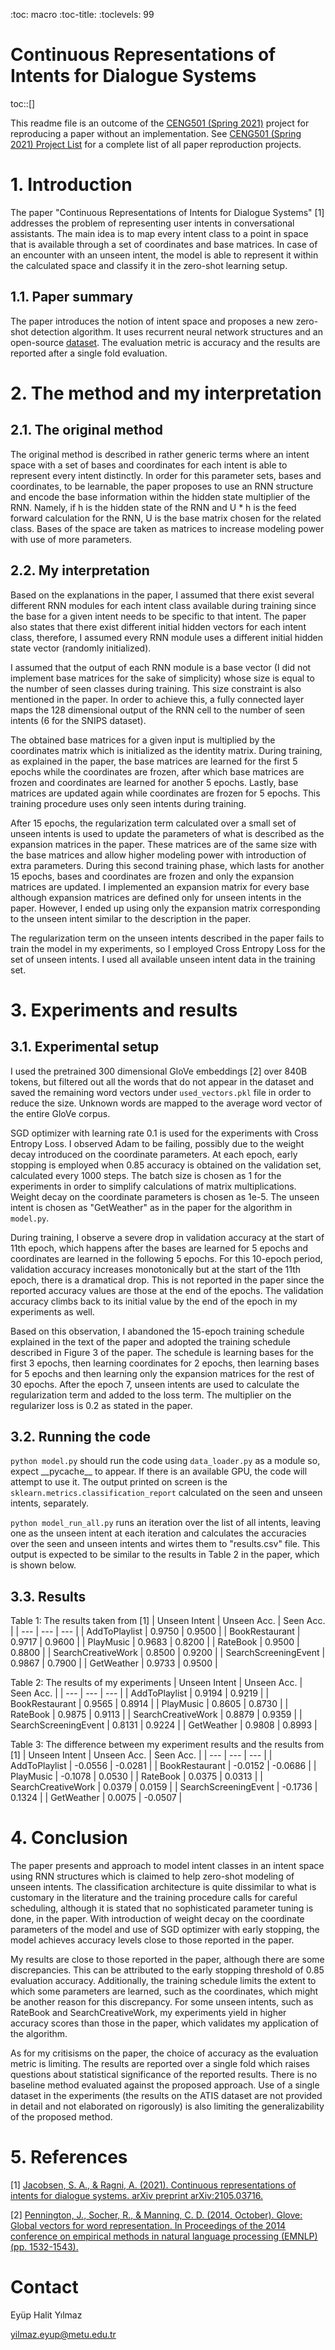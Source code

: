 :toc: macro
:toc-title:
:toclevels: 99

# Continuous Representations of Intents for Dialogue Systems

toc::[]

This readme file is an outcome of the [CENG501 (Spring 2021)](http://kovan.ceng.metu.edu.tr/~sinan/DL/) project for reproducing a paper without an implementation. See [CENG501 (Spring 2021) Project List](https://github.com/sinankalkan/CENG501-Spring2021) for a complete list of all paper reproduction projects.

# 1. Introduction

The paper "Continuous Representations of Intents for Dialogue Systems" \[1\] addresses the problem of representing user intents in conversational assistants. The main idea is to map every intent class to a point in space that is available through a set of coordinates and base matrices. In case of an encounter with an unseen intent, the model is able to represent it within the calculated space and classify it in the zero-shot learning setup.

## 1.1. Paper summary

The paper introduces the notion of intent space and proposes a new zero-shot detection algorithm. It uses recurrent neural network structures and an open-source [dataset](https://github.com/sonos/nlu-benchmark). The evaluation metric is accuracy and the results are reported after a single fold evaluation.

# 2. The method and my interpretation

## 2.1. The original method

The original method is described in rather generic terms where an intent space with a set of bases and coordinates for each intent is able to represent every intent distinctly. In order for this parameter sets, bases and coordinates, to be learnable, the paper proposes to use an RNN structure and encode the base information within the hidden state multiplier of the RNN. Namely, if h is the hidden state of the RNN and U * h is the feed forward calculation for the RNN, U is the base matrix chosen for the related class. Bases of the space are taken as matrices to increase modeling power with use of more parameters.

## 2.2. My interpretation 

Based on the explanations in the paper, I assumed that there exist several different RNN modules for each intent class available during training since the base for a given intent needs to be specific to that intent. The paper also states that there exist different initial hidden vectors for each intent class, therefore, I assumed every RNN module uses a different initial hidden state vector (randomly initialized).

I assumed that the output of each RNN module is a base vector (I did not implement base matrices for the sake of simplicity) whose size is equal to the number of seen classes during training. This size constraint is also mentioned in the paper. In order to achieve this, a fully connected layer maps the 128 dimensional output of the RNN cell to the number of seen intents (6 for the SNIPS dataset).

The obtained base matrices for a given input is multiplied by the coordinates matrix which is initialized as the identity matrix. During training, as explained in the paper, the base matrices are learned for the first 5 epochs while the coordinates are frozen, after which base matrices are frozen and coordinates are learned for another 5 epochs. Lastly, base matrices are updated again while coordinates are frozen for 5 epochs. This training procedure uses only seen intents during training.

After 15 epochs, the regularization term calculated over a small set of unseen intents is used to update the parameters of what is described as the expansion matrices in the paper. These matrices are of the same size with the base matrices and allow higher modeling power with introduction of extra parameters. During this second training phase, which lasts for another 15 epochs, bases and coordinates are frozen and only the expansion matrices are updated. I implemented an expansion matrix for every base although expansion matrices are defined only for unseen intents in the paper. However, I ended up using only the expansion matrix corresponding to the unseen intent similar to the description in the paper.

The regularization term on the unseen intents described in the paper fails to train the model in my experiments, so I employed Cross Entropy Loss for the set of unseen intents. I used all available unseen intent data in the training set.

# 3. Experiments and results

## 3.1. Experimental setup

I used the pretrained 300 dimensional GloVe embeddings \[2\] over 840B tokens, but filtered out all the words that do not appear in the dataset and saved the remaining word vectors under `used_vectors.pkl` file in order to reduce the size. Unknown words are mapped to the average word vector of the entire GloVe corpus.

SGD optimizer with learning rate 0.1 is used for the experiments with Cross Entropy Loss. I observed Adam to be failing, possibly due to the weight decay introduced on the coordinate parameters. At each epoch, early stopping is employed when 0.85 accuracy is obtained on the validation set, calculated every 1000 steps. The batch size is chosen as 1 for the experiments in order to simplify calculations of matrix multiplications. Weight decay on the coordinate parameters is chosen as 1e-5. The unseen intent is chosen as "GetWeather" as in the paper for the algorithm in `model.py`.

During training, I observe a severe drop in validation accuracy at the start of 11th epoch, which happens after the bases are learned for 5 epochs and coordinates are learned in the following 5 epochs. For this 10-epoch period, validation accuracy increases monotonically but at the start of the 11th epoch, there is a dramatical drop. This is not reported in the paper since the reported accuracy values are those at the end of the epochs. The validation accuracy climbs back to its initial value by the end of the epoch in my experiments as well. 

Based on this observation, I abandoned the 15-epoch training schedule explained in the text of the paper and adopted the training schedule described in Figure 3 of the paper. The schedule is learning bases for the first 3 epochs, then learning coordinates for 2 epochs, then learning bases for 5 epochs and then learning only the expansion matrices for the rest of 30 epochs. After the epoch 7, unseen intents are used to calculate the regularization term and added to the loss term. The multiplier on the regularizer loss is 0.2 as stated in the paper.

## 3.2. Running the code

`python model.py` should run the code using `data_loader.py` as a module so, expect \_\_pycache\_\_ to appear. If there is an available GPU, the code will attempt to use it. The output printed on screen is the `sklearn.metrics.classification_report` calculated on the seen and unseen intents, separately.

`python model_run_all.py` runs an iteration over the list of all intents, leaving one as the unseen intent at each iteration and calculates the accuracies over the seen and unseen intents and wirtes them to "results.csv" file. This output is expected to be similar to the results in Table 2 in the paper, which is shown below.

## 3.3. Results
Table 1: The results taken from \[1\]
| Unseen Intent | Unseen Acc. | Seen Acc. |
| --- | --- | --- |
| AddToPlaylist | 0.9750 | 0.9500 |
| BookRestaurant | 0.9717 | 0.9600 |
| PlayMusic | 0.9683 | 0.8200 |
| RateBook | 0.9500 | 0.8800 |
| SearchCreativeWork | 0.8500 | 0.9200 |
| SearchScreeningEvent | 0.9867 | 0.7900 |
| GetWeather | 0.9733 | 0.9500 |

Table 2: The results of my experiments
| Unseen Intent | Unseen Acc. | Seen Acc. |
| --- | --- | --- |
| AddToPlaylist | 0.9194 | 0.9219 |
| BookRestaurant | 0.9565 | 0.8914 |
| PlayMusic | 0.8605 | 0.8730 |
| RateBook | 0.9875 | 0.9113 |
| SearchCreativeWork | 0.8879 | 0.9359 |
| SearchScreeningEvent | 0.8131 | 0.9224 |
| GetWeather | 0.9808 | 0.8993 |

Table 3: The difference between my experiment results and the results from \[1\]
| Unseen Intent | Unseen Acc. | Seen Acc. |
| --- | --- | --- |
| AddToPlaylist | -0.0556 | -0.0281 |
| BookRestaurant | -0.0152 | -0.0686 |
| PlayMusic | -0.1078 | 0.0530 |
| RateBook | 0.0375 | 0.0313 |
| SearchCreativeWork | 0.0379 | 0.0159 |
| SearchScreeningEvent | -0.1736 | 0.1324 |
| GetWeather | 0.0075 | -0.0507 |

# 4. Conclusion

The paper presents and approach to model intent classes in an intent space using RNN structures which is claimed to help zero-shot modeling of unseen intents. The classification architecture is quite dissimilar to what is customary in the literature and the training procedure calls for careful scheduling, although it is stated that no sophisticated parameter tuning is done, in the paper. With introduction of weight decay on the coordinate parameters of the model and use of SGD optimizer with early stopping, the model achieves accuracy levels close to those reported in the paper. 

My results are close to those reported in the paper, although there are some discrepancies. This can be attributed to the early stopping threshold of 0.85 evaluation accuracy. Additionally, the training schedule limits the extent to which some parameters are learned, such as the coordinates, which might be another reason for this discrepancy. For some unseen intents, such as RateBook and SearchCreativeWork, my experiments yield in higher accuracy scores than those in the paper, which validates my application of the algorithm.

As for my critisisms on the paper, the choice of accuracy as the evaluation metric is limiting. The results are reported over a single fold which raises questions about statistical significance of the reported results. There is no baseline method evaluated against the proposed approach. Use of a single dataset in the experiments (the results on the ATIS dataset are not provided in detail and not elaborated on rigorously) is also limiting the generalizability of the proposed method.

# 5. References

\[1\] [Jacobsen, S. A., & Ragni, A. (2021). Continuous representations of intents for dialogue systems. arXiv preprint arXiv:2105.03716.](https://arxiv.org/pdf/2105.03716.pdf)

\[2\] [Pennington, J., Socher, R., & Manning, C. D. (2014, October). Glove: Global vectors for word representation. In Proceedings of the 2014 conference on empirical methods in natural language processing (EMNLP) (pp. 1532-1543).](https://aclanthology.org/D14-1162.pdf)

# Contact

Eyüp Halit Yılmaz

yilmaz.eyup@metu.edu.tr
